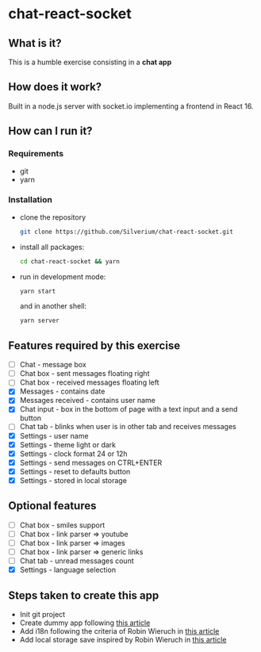 # chat-react-socket

## What is it?

This is a humble exercise consisting in a **chat app**

## How does it work?

Built in a node.js server with socket.io implementing a frontend in React 16.

## How can I run it?

### Requirements

- git
- yarn

### Installation

- clone the repository
  ```bash
  git clone https://github.com/Silverium/chat-react-socket.git
  ```
- install all packages:
  ```bash
  cd chat-react-socket && yarn
  ```
- run in development mode:
  ```bash
  yarn start
  ```
  and in another shell:
  ```bash
  yarn server
  ```

## Features required by this exercise

- [ ] Chat - message box
- [ ] Chat box - sent messages floating right
- [ ] Chat box - received messages floating left
- [x] Messages - contains date
- [x] Messages received - contains user name
- [x] Chat input - box in the bottom of page with a text input and a send button
- [ ] Chat tab - blinks when user is in other tab and receives messages
- [x] Settings - user name
- [x] Settings - theme light or dark
- [x] Settings - clock format 24 or 12h
- [x] Settings - send messages on CTRL+ENTER
- [x] Settings - reset to defaults button
- [x] Settings - stored in local storage

## Optional features

- [ ] Chat box - smiles support
- [ ] Chat box - link parser => youtube
- [ ] Chat box - link parser => images
- [ ] Chat box - link parser => generic links
- [ ] Chat tab - unread messages count
- [x] Settings - language selection

## Steps taken to create this app

- Init git project
- Create dummy app following [this article](https://medium.com/@tim.givois.mendez/create-a-react-project-from-scratch-without-create-react-app-f02fce4e05b)
- Add i18n following the criteria of Robin Wieruch in [this article](https://www.robinwieruch.de/react-internationalization)
- Add local storage save inspired by Robin Wieruch in [this article](https://www.robinwieruch.de/local-storage-react)